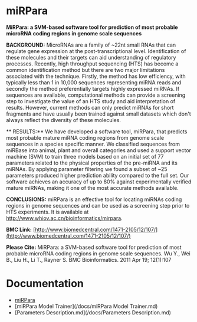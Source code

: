 # miRPara
**MiRPara: a SVM-based software tool for prediction of most probable microRNA coding regions in genome scale sequences**

**BACKGROUND:** MicroRNAs are a family of ~22nt small RNAs that can regulate gene expression at the post-transcriptional level. Identification of these molecules and their targets can aid understanding of regulatory processes. Recently, high throughput sequencing (HTS) has become a common identification method but there are two major limitations associated with the technique. Firstly, the method has low efficiency, with typically less than 1 in 10,000 sequences representing miRNA reads and secondly the method preferentially targets highly expressed miRNAs. If sequences are available, computational methods can provide a screening step to investigate the value of an HTS study and aid interpretation of results. However, current methods can only predict miRNAs for short fragments and have usually been trained against small datasets which don't always reflect the diversity of these molecules.

** RESULTS:** We have developed a software tool, miRPara, that predicts most probable mature miRNA coding regions from genome scale sequences in a species specific manner. We classified sequences from miRBase into animal, plant and overall categories and used a support vector machine (SVM) to train three models based on an initial set of 77 parameters related to the physical properties of the pre-miRNA and its miRNAs. By applying parameter filtering we found a subset of ~25 parameters produced higher prediction ability compared to the full set. Our software achieves an accuracy of up to 80% against experimentally verified mature miRNAs, making it one of the most accurate methods available.

**CONCLUSIONS:** miRPara is an effective tool for locating miRNAs coding regions in genome sequences and can be used as a screening step prior to HTS experiments. It is available at http://www.whiov.ac.cn/bioinformatics/mirpara.

**BMC Link:** [http://www.biomedcentral.com/1471-2105/12/107/](http://www.biomedcentral.com/1471-2105/12/107/)

**Please Cite:**
MiRPara: a SVM-based software tool for prediction of most probable microRNA coding regions in genome scale sequences. Wu Y., Wei B., Liu H., Li T., Rayner S. BMC Bioinformatics. 2011 Apr 19; 12(1):107

# Documentation

* [miRPara](/docs/miRPara.md)
* [miRPara Model Trainer](/docs/miRPara Model Trainer.md)
* [Parameters Description.md](/docs/Parameters Description.md)
